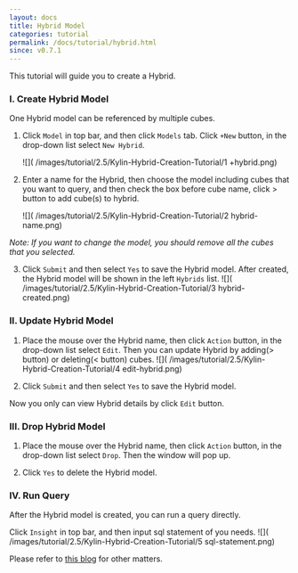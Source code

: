 ```yaml
---
layout: docs
title: Hybrid Model
categories: tutorial
permalink: /docs/tutorial/hybrid.html
since: v0.7.1
---
```


This tutorial will guide you to create a Hybrid. 

### I. Create Hybrid Model
One Hybrid model can be referenced by multiple cubes.

1. Click `Model` in top bar, and then click `Models` tab. Click `+New` button, in the drop-down list select `New Hybrid`.

    ![]( /images/tutorial/2.5/Kylin-Hybrid-Creation-Tutorial/1 +hybrid.png)

2. Enter a name for the Hybrid, then choose the model including cubes that you want to query, and then check the box before cube name, click > button to add cube(s) to hybrid.

    ![]( /images/tutorial/2.5/Kylin-Hybrid-Creation-Tutorial/2 hybrid-name.png)
    
*Note: If you want to change the model, you should remove all the cubes that you selected.* 

3. Click `Submit` and then select `Yes` to save the Hybrid model. After created, the Hybrid model will be shown in the left `Hybrids` list.
    ![]( /images/tutorial/2.5/Kylin-Hybrid-Creation-Tutorial/3 hybrid-created.png)

### II. Update Hybrid Model
1. Place the mouse over the Hybrid name, then click `Action` button, in the drop-down list select `Edit`. Then you can update Hybrid by adding(> button) or deleting(< button) cubes. 
    ![]( /images/tutorial/2.5/Kylin-Hybrid-Creation-Tutorial/4 edit-hybrid.png)

2. Click `Submit` and then select `Yes` to save the Hybrid model. 

Now you only can view Hybrid details by click `Edit` button.

### III. Drop Hybrid Model
1. Place the mouse over the Hybrid name, then click `Action` button, in the drop-down list select `Drop`. Then the window will pop up. 

2. Click `Yes` to delete the Hybrid model. 

### IV. Run Query
After the Hybrid model is created, you can run a query directly. 

Click `Insight` in top bar, and then input sql statement of you needs.
    ![]( /images/tutorial/2.5/Kylin-Hybrid-Creation-Tutorial/5 sql-statement.png)


Please refer to [this blog](http://kylin.apache.org/blog/2015/09/25/hybrid-model/) for other matters.